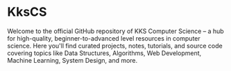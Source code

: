 # KksCS
Welcome to the official GitHub repository of KKS Computer Science – a hub for high-quality, beginner-to-advanced level resources in computer science. Here you'll find curated projects, notes, tutorials, and source code covering topics like Data Structures, Algorithms, Web Development, Machine Learning, System Design, and more.

